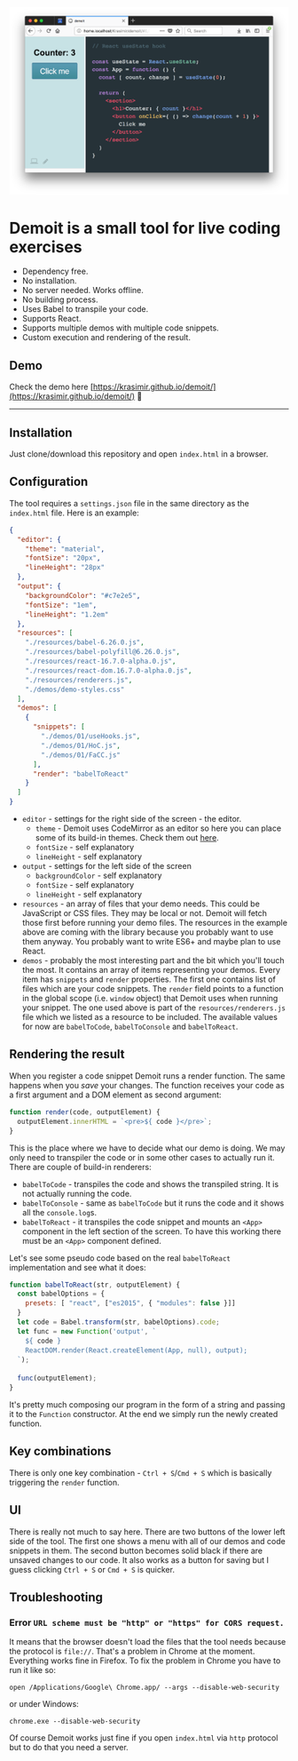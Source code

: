 ![demoit](./demoit.png)

# **Demoit** is a small tool for live coding exercises <!-- omit in toc -->

* Dependency free.
* No installation.
* No server needed. Works offline.
* No building process.
* Uses Babel to transpile your code.
* Supports React.
* Supports multiple demos with multiple code snippets.
* Custom execution and rendering of the result.

## Demo

Check the demo here [https://krasimir.github.io/demoit/](https://krasimir.github.io/demoit/) :rocket:

---

## Installation

Just clone/download this repository and open `index.html` in a browser.

## Configuration

The tool requires a `settings.json` file in the same directory as the `index.html` file. Here is an example:

```json
{
  "editor": {
    "theme": "material",
    "fontSize": "20px",
    "lineHeight": "28px"
  },
  "output": {
    "backgroundColor": "#c7e2e5",
    "fontSize": "1em",
    "lineHeight": "1.2em"
  },
  "resources": [
    "./resources/babel-6.26.0.js",
    "./resources/babel-polyfill@6.26.0.js",
    "./resources/react-16.7.0-alpha.0.js",
    "./resources/react-dom.16.7.0-alpha.0.js",
    "./resources/renderers.js",
    "./demos/demo-styles.css"
  ],
  "demos": [
    {
      "snippets": [
        "./demos/01/useHooks.js",
        "./demos/01/HoC.js",
        "./demos/01/FaCC.js"
      ],
      "render": "babelToReact"
    }
  ]
}
```

* `editor` - settings for the right side of the screen - the editor.
  * `theme` - Demoit uses CodeMirror as an editor so here you can place some of its build-in themes. Check them out [here](https://codemirror.net/demo/theme.html).
  * `fontSize` - self explanatory
  * `lineHeight` - self explanatory
* `output` - settings for the left side of the screen
  * `backgroundColor` - self explanatory
  * `fontSize` - self explanatory
  * `lineHeight` - self explanatory
* `resources` - an array of files that your demo needs. This could be JavaScript or CSS files. They may be local or not. Demoit will fetch those first before running your demo files. The resources in the example above are coming with the library because you probably want to use them anyway. You probably want to write ES6+ and maybe plan to use React.
* `demos` - probably the most interesting part and the bit which you'll touch the most. It contains an array of items representing your demos. Every item has `snippets` and `render` properties. The first one contains list of files which are your code snippets. The `render` field points to a function in the global scope (i.e. `window` object) that Demoit uses when running your snippet. The one used above is part of the `resources/renderers.js` file which we listed as a resource to be included. The available values for now are `babelToCode`, `babelToConsole` and `babelToReact`.

## Rendering the result

When you register a code snippet Demoit runs a render function. The same happens when you _save_ your changes. The function receives your code as a first argument and a DOM element as second argument:

```js
function render(code, outputElement) {
  outputElement.innerHTML = `<pre>${ code }</pre>`;
}

```

This is the place where we have to decide what our demo is doing. We may only need to transpiler the code or in some other cases to actually run it. There are couple of build-in renderers:

* `babelToCode` - transpiles the code and shows the transpiled string. It is not actually running the code.
* `babelToConsole` - same as `babelToCode` but it runs the code and it shows all the `console.log`s.
* `babelToReact` - it transpiles the code snippet and mounts an `<App>` component in the left section of the screen. To have this working there must be an `<App>` component defined.

Let's see some pseudo code based on the real `babelToReact` implementation and see what it does:

```js
function babelToReact(str, outputElement) {
  const babelOptions = {
    presets: [ "react", ["es2015", { "modules": false }]]
  }
  let code = Babel.transform(str, babelOptions).code;
  let func = new Function('output', `
    ${ code }
    ReactDOM.render(React.createElement(App, null), output);
  `);

  func(outputElement);
}
```

It's pretty much composing our program in the form of a string and passing it to the `Function` constructor. At the end we simply run the newly created function.

## Key combinations

There is only one key combination - `Ctrl + S`/`Cmd + S` which is basically triggering the `render` function.

## UI

There is really not much to say here. There are two buttons of the lower left side of the tool. The first one shows a menu with all of our demos and code snippets in them. The second button becomes solid black if there are unsaved changes to our code. It also works as a button for saving but I guess clicking `Ctrl + S` or `Cmd + S` is quicker.

## Troubleshooting

### Error `URL scheme must be "http" or "https" for CORS request.`

It means that the browser doesn't load the files that the tool needs because the protocol is `file://`. That's a problem in Chrome at the moment. Everything works fine in Firefox. To fix the problem in Chrome you have to run it like so:

```
open /Applications/Google\ Chrome.app/ --args --disable-web-security
```
or under Windows:
```
chrome.exe --disable-web-security
```

Of course Demoit works just fine if you open `index.html` via `http` protocol but to do that you need a server.
